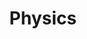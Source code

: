 ---
layout: archive
title: Physics
permalink: /physics/
category: physics
tagline: "What I cannot create, I do not understand - Richard Feynman"
---